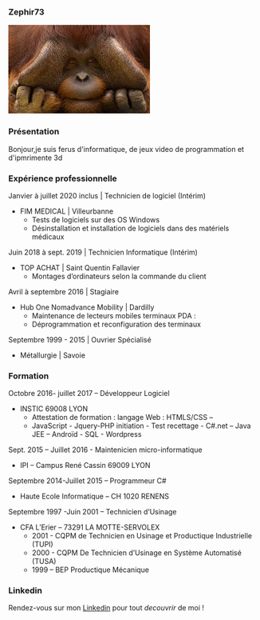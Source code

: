### Zephir73
![ma_photo.jpg>](https://github.com/zephir73/zephir73/blob/main/ma_photo.jpeg)

### Présentation
Bonjour,je suis ferus d'informatique, de jeux video de programmation et d'ipmrimente 3d

### Expérience professionnelle


Janvier à juillet 2020 inclus | Technicien de logiciel (Intérim) 
  * FIM MEDICAL | Villeurbanne
    * Tests de logiciels sur des OS Windows
    * Désinstallation et installation de logiciels dans des matériels médicaux
 
Juin 2018 à sept. 2019 | Technicien Informatique (Intérim) 
  * TOP ACHAT | Saint Quentin Fallavier
    * Montages d’ordinateurs selon la commande du client

Avril à septembre 2016 | Stagiaire
  * Hub One Nomadvance Mobility | Dardilly
    * Maintenance de lecteurs mobiles terminaux PDA :
    * Déprogrammation et reconfiguration des terminaux

Septembre 1999 - 2015 | Ouvrier Spécialisé
  * Métallurgie | Savoie

### Formation
Octobre 2016- juillet 2017 – Développeur Logiciel
  * INSTIC 69008 LYON
    * Attestation de formation : langage Web : HTMLS/CSS –
    * JavaScript - Jquery-PHP initiation - Test recettage - C#.net – Java JEE – Androïd - SQL - Wordpress
 
 Sept. 2015 – Juillet 2016 - Maintenicien micro-informatique
  * IPI – Campus René Cassin 69009 LYON
  
Septembre 2014-Juillet 2015 – Programmeur C#
  * Haute Ecole Informatique – CH 1020 RENENS

Septembre 1997 -Juin 2001 – Technicien d’Usinage
  * CFA L’Erier – 73291 LA MOTTE-SERVOLEX
    * 2001 - CQPM de Technicien en Usinage et Productique Industrielle (TUPI)
    * 2000 - CQPM De Technicien d’Usinage en Système Automatisé (TUSA)
    * 1999 – BEP Productique Mécanique

### Linkedin

Rendez-vous sur mon [Linkedin](https://fr.linkedin.com/in/didier-cyprien-67074410a) pour tout _decouvrir_ de moi !


<!--
**zephir73/zephir73** is a ✨ _special_ ✨ repository because its `README.md` (this file) appears on your GitHub profile.

Here are some ideas to get you started:

- 🔭 I’m currently working on ...
- 🌱 I’m currently learning ...
- 👯 I’m looking to collaborate on ...
- 🤔 I’m looking for help with ...
- 💬 Ask me about ...
- 📫 How to reach me: ...
- 😄 Pronouns: ...
- ⚡ Fun fact: ...
-->
